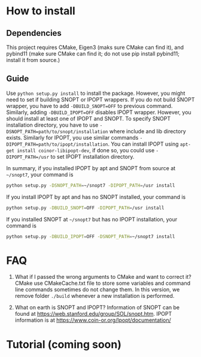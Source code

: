 # How to install

## Dependencies
This project requires CMake, Eigen3 (maks sure CMake can find it), and pybind11 (make sure CMake can find
it; do not use pip install pybind11; install it from source.)

## Guide
Use `python setup.py install` to install the package.
However, you might need to set if building SNOPT or IPOPT wrappers.
If you do not build SNOPT wrapper, you have to add `-DBUILD_SNOPT=OFF` to previous command.
Similarly, adding `-DBUILD_IPOPT=OFF` disables IPOPT wrapper.
However, you should install at least one of IPOPT and SNOPT.
To specify SNOPT installation directory, you have to use `-DSNOPT_PATH=path/to/snopt/installation` where include and lib directory exists.
Similarly for IPOPT, you use similar commands `-DIPOPT_PATH=path/to/ipopt/installation`.
You can install IPOPT using `apt-get install coinor-libipopt-dev`, if done so, you could use `-DIPOPT_PATH=/usr` to set IPOPT installation directory.

In summary, if you installed IPOPT by apt and SNOPT from source at `~/snopt7`, your command is
```bash
python setup.py -DSNOPT_PATH=~/snopt7 -DIPOPT_PATH=/usr install
```
If you install IPOPT by apt and has no SNOPT installed, your command is
```bash
python setup.py -DBUILD_SNOPT=OFF -DIPOPT_PATH=/usr install
```
If you installed SNOPT at `~/snopt7` but has no IPOPT installation, your command is
```bash
python setup.py -DBUILD_IPOPT=OFF -DSNOPT_PATH=~/snopt7 install
```

# FAQ
1. What if I passed the wrong arguments to CMake and want to correct it?
CMake use CMakeCache.txt file to store some variables and command line commands sometimes do not change them. In this version, we remove folder `./build` whenever a new installation is performed.

2. What on earth is SNOPT and IPOPT?
Information of SNOPT can be found at <https://web.stanford.edu/group/SOL/snopt.htm>.
IPOPT information is at <https://www.coin-or.org/Ipopt/documentation/>

# Tutorial (coming soon)
